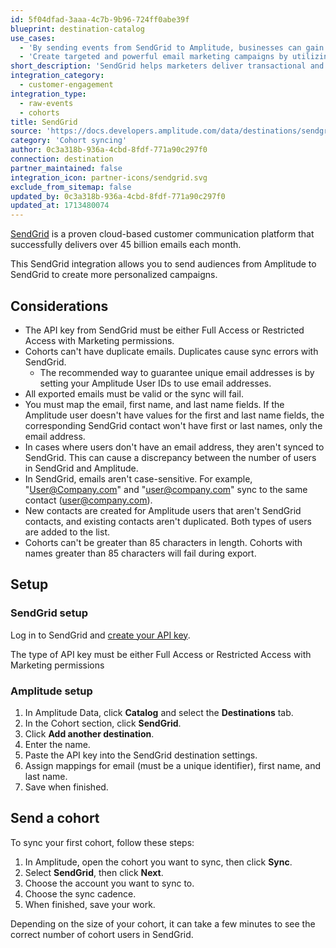 ```yaml
---
id: 5f04dfad-3aaa-4c7b-9b96-724ff0abe39f
blueprint: destination-catalog
use_cases:
  - 'By sending events from SendGrid to Amplitude, businesses can gain insights into email engagement metrics, such as open rates, click-through rates, and conversion rates. This integration allows organizations to track user interactions with email campaigns, understand customer behavior, and optimize email marketing strategies for better engagement and conversion.'
  - 'Create targeted and powerful email marketing campaigns by utilizing cohorts from Amplitude to segment your audience in SendGrid. By leveraging customer insights and behavioral data from Amplitude, businesses can personalize email content, tailor messaging, and optimize email campaigns to improve customer engagement and drive conversions.'
short_description: 'SendGrid helps marketers deliver transactional and marketing email through one reliable platform.'
integration_category:
  - customer-engagement
integration_type:
  - raw-events
  - cohorts
title: SendGrid
source: 'https://docs.developers.amplitude.com/data/destinations/sendgrid'
category: 'Cohort syncing'
author: 0c3a318b-936a-4cbd-8fdf-771a90c297f0
connection: destination
partner_maintained: false
integration_icon: partner-icons/sendgrid.svg
exclude_from_sitemap: false
updated_by: 0c3a318b-936a-4cbd-8fdf-771a90c297f0
updated_at: 1713480074
---
```


[SendGrid](https://sendgrid.com/) is a proven cloud-based customer communication platform that successfully delivers over 45 billion emails each month.

This SendGrid integration allows you to send audiences from Amplitude to SendGrid to create more personalized campaigns. 

## Considerations

- The API key from SendGrid must be either Full Access or Restricted Access with Marketing permissions.
- Cohorts can't have duplicate emails. Duplicates cause sync errors with SendGrid.
  - The recommended way to guarantee unique email addresses is by setting your Amplitude User IDs to use email addresses. 
- All exported emails must be valid or the sync will fail.
- You must map the email, first name, and last name fields. If the Amplitude user doesn't have values for the first and last name fields, the corresponding SendGrid contact won't have first or last names, only the email address.
- In cases where users don't have an email address, they aren't synced to SendGrid. This can cause a discrepancy between the number of users in SendGrid and Amplitude. 
- In SendGrid, emails aren't case-sensitive. For example, "User@Company.com" and "user@company.com" sync to the same contact (user@company.com).
- New contacts are created for Amplitude users that aren't SendGrid contacts, and existing contacts aren't duplicated. Both types of users are added to the list.
- Cohorts can't be greater than 85 characters in length. Cohorts with names greater than 85 characters will fail during export.
## Setup

### SendGrid setup

Log in to SendGrid and [create your API key](https://docs.sendgrid.com/ui/account-and-settings/api-keys).

The type of API key must be either Full Access or Restricted Access with Marketing permissions

### Amplitude setup

1. In Amplitude Data, click **Catalog** and select the **Destinations** tab.
2. In the Cohort section, click **SendGrid**.
3. Click **Add another destination**.
4. Enter the name.
5. Paste the API key into the SendGrid destination settings.
6. Assign mappings for email (must be a unique identifier), first name, and last name.
7. Save when finished.

## Send a cohort

To sync your first cohort, follow these steps:

1. In Amplitude, open the cohort you want to sync, then click **Sync**.
2. Select **SendGrid**, then click **Next**.
3. Choose the account you want to sync to.
4. Choose the sync cadence.
5. When finished, save your work.

Depending on the size of your cohort, it can take a few minutes to see the correct number of cohort users in SendGrid.
